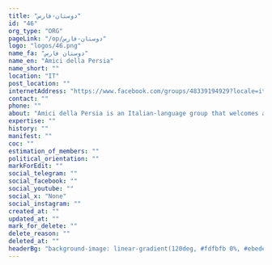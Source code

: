 ```yaml
---
title: "دوستان-فارس"
id: "46"
org_type: "ORG"
pageLink: "/op/دوستان-فارس"
logo: "logos/46.png"
name_fa: "دوستان فارس"
name_en: "Amici della Persia"
name_short: ""
location: "IT"
post_location: ""
internetAddress: "https://www.facebook.com/groups/48339194929?locale=it_IT"
contact: ""
phone: ""
about: "Amici della Persia is an Italian-language group that welcomes all lovers of Persian civilization."
expertise: ""
history: ""
manifest: ""
coc: ""
estimation_of_members: ""
political_orientation: ""
markForEdit: ""
social_telegram: ""
social_facebook: ""
social_youtube: ""
social_x: "None"
social_instagram: ""
created_at: ""
updated_at: ""
mark_for_delete: ""
delete_reason: ""
deleted_at: ""
headerBg: "background-image: linear-gradient(120deg, #fdfbfb 0%, #ebedee 100%);"
---
```


